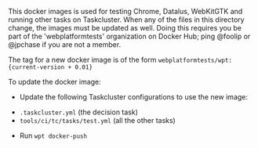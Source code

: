 This docker images is used for testing Chrome, Datalus, WebKitGTK and running
other tasks on Taskcluster. When any of the files in this directory change, the
images must be updated as well. Doing this requires you be part of the
'webplatformtests' organization on Docker Hub; ping @foolip or @jpchase
if you are not a member.

The tag for a new docker image is of the form
`webplatformtests/wpt:{current-version + 0.01}`

To update the docker image:

* Update the following Taskcluster configurations to use the new image:
 - `.taskcluster.yml` (the decision task)
 - `tools/ci/tc/tasks/test.yml` (all the other tasks)

* Run `wpt docker-push`
